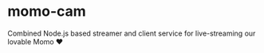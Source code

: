 # momo-cam
Combined Node.js based streamer and client service for live-streaming our lovable Momo ❤️
